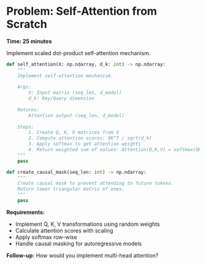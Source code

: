 # Problem: Self-Attention from Scratch

**Time: 25 minutes**

Implement scaled dot-product self-attention mechanism.

```python
def self_attention(X: np.ndarray, d_k: int) -> np.ndarray:
    """
    Implement self-attention mechanism.
    
    Args:
        X: Input matrix (seq_len, d_model)
        d_k: Key/Query dimension
        
    Returns:
        Attention output (seq_len, d_model)
        
    Steps:
        1. Create Q, K, V matrices from X
        2. Compute attention scores: QK^T / sqrt(d_k)
        3. Apply softmax to get attention weights
        4. Return weighted sum of values: Attention(Q,K,V) = softmax(QK^T/√d_k)V
    """
    pass

def create_causal_mask(seq_len: int) -> np.ndarray:
    """
    Create causal mask to prevent attending to future tokens.
    Return lower triangular matrix of ones.
    """
    pass
```

**Requirements:**
- Implement Q, K, V transformations using random weights
- Calculate attention scores with scaling
- Apply softmax row-wise
- Handle causal masking for autoregressive models

**Follow-up:** How would you implement multi-head attention?
